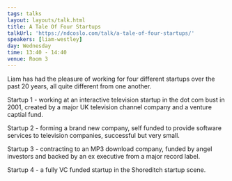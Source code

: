 ```yaml
---
tags: talks
layout: layouts/talk.html
title: A Tale Of Four Startups
talkUrl: 'https://ndcoslo.com/talk/a-tale-of-four-startups/'
speakers: [liam-westley]
day: Wednesday
time: 13:40 - 14:40
venue: Room 3
---
```

Liam has had the pleasure of working for four different startups over the past 20 years, all quite different from one another.

Startup 1 - working at an interactive television startup in the dot com bust in 2001, created by a major UK television channel company and a venture captial fund.

Startup 2 - forming a brand new company, self funded to provide software services to television companies, successful but very small.

Startup 3 - contracting to an MP3 download company, funded by angel investors and backed by an ex executive from a major record label.

Startup 4 - a fully VC funded startup in the Shoreditch startup scene.